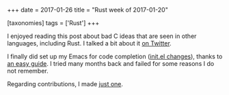 +++
date = 2017-01-26
title = "Rust week of 2017-01-20"

[taxonomies]
tags = ['Rust']
+++

I enjoyed reading this post about bad C ideas that are seen in other
languages, including Rust. I talked a bit about it [on Twitter].

I finally did set up my Emacs for code completion ([init.el changes]),
thanks to [an easy guide]. I tried many months back and failed for some
reasons I do not remember.

Regarding contributions, I made [just one].

  [on Twitter]: https://twitter.com/tshepang_dev/status/823671209338568704
  [init.el changes]: https://bitbucket.org/tshepang/custom/commits/717749
  [an easy guide]: https://github.com/racer-rust/emacs-racer
  [just one]: https://github.com/alexcrichton/curl-rust/pull/147

